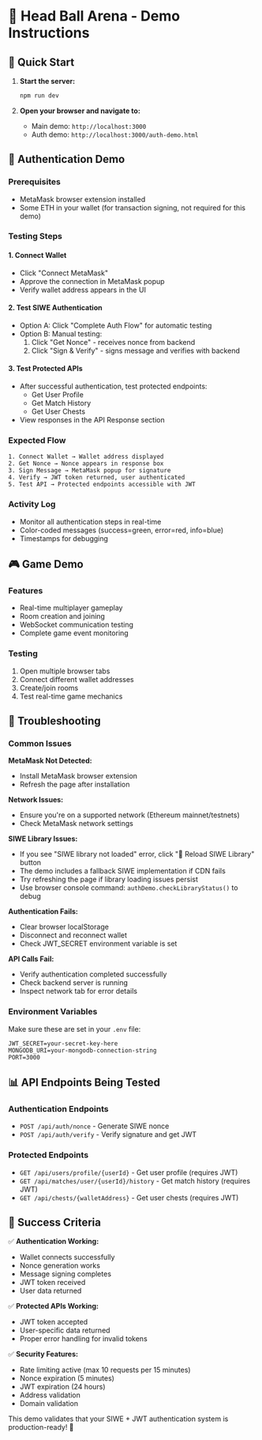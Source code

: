 # 🏈 Head Ball Arena - Demo Instructions

## 🚀 Quick Start

1. **Start the server:**

   ```bash
   npm run dev
   ```

2. **Open your browser and navigate to:**
   - Main demo: `http://localhost:3000`
   - Auth demo: `http://localhost:3000/auth-demo.html`

## 🔐 Authentication Demo

### Prerequisites

- MetaMask browser extension installed
- Some ETH in your wallet (for transaction signing, not required for this demo)

### Testing Steps

#### 1. **Connect Wallet**

- Click "Connect MetaMask"
- Approve the connection in MetaMask popup
- Verify wallet address appears in the UI

#### 2. **Test SIWE Authentication**

- Option A: Click "Complete Auth Flow" for automatic testing
- Option B: Manual testing:
  1. Click "Get Nonce" - receives nonce from backend
  2. Click "Sign & Verify" - signs message and verifies with backend

#### 3. **Test Protected APIs**

- After successful authentication, test protected endpoints:
  - Get User Profile
  - Get Match History
  - Get User Chests
- View responses in the API Response section

### Expected Flow

```
1. Connect Wallet → Wallet address displayed
2. Get Nonce → Nonce appears in response box
3. Sign Message → MetaMask popup for signature
4. Verify → JWT token returned, user authenticated
5. Test API → Protected endpoints accessible with JWT
```

### Activity Log

- Monitor all authentication steps in real-time
- Color-coded messages (success=green, error=red, info=blue)
- Timestamps for debugging

## 🎮 Game Demo

### Features

- Real-time multiplayer gameplay
- Room creation and joining
- WebSocket communication testing
- Complete game event monitoring

### Testing

1. Open multiple browser tabs
2. Connect different wallet addresses
3. Create/join rooms
4. Test real-time game mechanics

## 🔧 Troubleshooting

### Common Issues

**MetaMask Not Detected:**

- Install MetaMask browser extension
- Refresh the page after installation

**Network Issues:**

- Ensure you're on a supported network (Ethereum mainnet/testnets)
- Check MetaMask network settings

**SIWE Library Issues:**

- If you see "SIWE library not loaded" error, click "🔄 Reload SIWE Library" button
- The demo includes a fallback SIWE implementation if CDN fails
- Try refreshing the page if library loading issues persist
- Use browser console command: `authDemo.checkLibraryStatus()` to debug

**Authentication Fails:**

- Clear browser localStorage
- Disconnect and reconnect wallet
- Check JWT_SECRET environment variable is set

**API Calls Fail:**

- Verify authentication completed successfully
- Check backend server is running
- Inspect network tab for error details

### Environment Variables

Make sure these are set in your `.env` file:

```
JWT_SECRET=your-secret-key-here
MONGODB_URI=your-mongodb-connection-string
PORT=3000
```

## 📊 API Endpoints Being Tested

### Authentication Endpoints

- `POST /api/auth/nonce` - Generate SIWE nonce
- `POST /api/auth/verify` - Verify signature and get JWT

### Protected Endpoints

- `GET /api/users/profile/{userId}` - Get user profile (requires JWT)
- `GET /api/matches/user/{userId}/history` - Get match history (requires JWT)
- `GET /api/chests/{walletAddress}` - Get user chests (requires JWT)

## 🎯 Success Criteria

✅ **Authentication Working:**

- Wallet connects successfully
- Nonce generation works
- Message signing completes
- JWT token received
- User data returned

✅ **Protected APIs Working:**

- JWT token accepted
- User-specific data returned
- Proper error handling for invalid tokens

✅ **Security Features:**

- Rate limiting active (max 10 requests per 15 minutes)
- Nonce expiration (5 minutes)
- JWT expiration (24 hours)
- Address validation
- Domain validation

This demo validates that your SIWE + JWT authentication system is production-ready! 🎉
